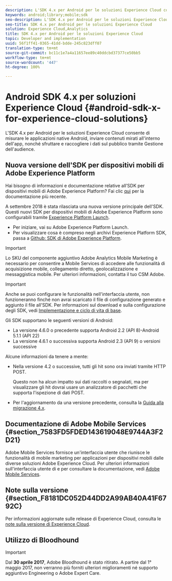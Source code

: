 ```yaml
---
description: L'SDK 4.x per Android per le soluzioni Experience Cloud consente di misurare le applicazioni native Android, inviare contenuti mirati all'interno dell'app, nonché sfruttare e raccogliere i dati sul pubblico tramite Gestione dell'audience.
keywords: android;library;mobile;sdk
seo-description: L'SDK 4.x per Android per le soluzioni Experience Cloud consente di misurare le applicazioni native Android, inviare contenuti mirati all'interno dell'app, nonché sfruttare e raccogliere i dati sul pubblico tramite Gestione dell'audience.
seo-title: SDK 4.x per Android per le soluzioni Experience Cloud
solution: Experience Cloud,Analytics
title: SDK 4.x per Android per le soluzioni Experience Cloud
topic: Developer and implementation
uuid: 56f1ff41-0365-41dd-bdde-245c823dff07
translation-type: tm+mt
source-git-commit: bc11c1e7a4a11657ee89c40ddcbd37377ce50bb5
workflow-type: tm+mt
source-wordcount: '447'
ht-degree: 100%

---
```



# Android SDK 4.x per soluzioni Experience Cloud {#android-sdk-x-for-experience-cloud-solutions}

L&#39;SDK 4.x per Android per le soluzioni Experience Cloud consente di misurare le applicazioni native Android, inviare contenuti mirati all&#39;interno dell&#39;app, nonché sfruttare e raccogliere i dati sul pubblico tramite Gestione dell&#39;audience.

## Nuova versione dell&#39;SDK per dispositivi mobili di Adobe Experience Platform

Hai bisogno di informazioni e documentazione relative all’SDK per dispositivi mobili di Adobe Experience Platform? Fai clic [qui](https://aep-sdks.gitbook.io/docs/) per la documentazione più recente.

A settembre 2018 è stata rilasciata una nuova versione principale dell&#39;SDK. Questi nuovi SDK per dispositivi mobili di Adobe Experience Platform sono configurabili tramite [Experience Platform Launch](https://www.adobe.com/it/experience-platform/launch.html).

* Per iniziare, vai su Adobe Experience Platform Launch.
* Per visualizzare cosa è compreso negli archivi Experience Platform SDK, passa a [Github: SDK di Adobe Experience Platform](https://github.com/Adobe-Marketing-Cloud/acp-sdks).

>[!IMPORTANT]
>
>Lo SKU del componente aggiuntivo Adobe Analytics Mobile Marketing è necessario per consentire a Mobile Services di accedere alle funzionalità di acquisizione mobile, collegamento diretto, geolocalizzazione e messaggistica mobile. Per ulteriori informazioni, contatta il tuo CSM Adobe.

>[!IMPORTANT]
>
>Anche se puoi configurare le funzionalità nell&#39;interfaccia utente, non funzioneranno finché non avrai scaricato il file di configurazione generato e aggiunto il file all&#39;SDK. Per informazioni sul download e sulla configurazione degli SDK, vedi [Implementazione e ciclo di vita di base](/help/android/getting-started/dev-qs.md).

Gli SDK supportano le seguenti versioni di Android:

* La versione 4.6.0 o precedente supporta Android 2.2 (API 8)-Android 5.1.1 (API 22)
* La versione 4.6.1 o successiva supporta Android 2.3 (API 9) o versioni successive

Alcune informazioni da tenere a mente:

* Nella versione 4.2 o successive, tutti gli hit sono ora inviati tramite HTTP POST.

   Questo non ha alcun impatto sui dati raccolti o segnalati, ma per visualizzare gli hit dovrai usare un analizzatore di pacchetti che supporta l&#39;ispezione di dati POST.

* Per l&#39;aggiornamento da una versione precedente, consulta la [Guida alla migrazione 4.x](/help/android/getting-started/migration-v3.md).

## Documentazione di Adobe Mobile Services {#section_7583FD5FDED143619048E9744A3F2D21}

Adobe Mobile Services fornisce un&#39;interfaccia utente che riunisce le funzionalità di mobile marketing per applicazioni per dispositivi mobili dalle diverse soluzioni Adobe Experience Cloud. Per ulteriori informazioni sull&#39;interfaccia utente di e per consultare la documentazione, vedi [Adobe Mobile Services](https://docs.adobe.com/content/help/it-IT/mobile-services/using/home.html).

## Note sulla versione {#section_F8181DC052D44DD2A99AB40A41F6792C}

Per informazioni aggiornate sulle release di Experience Cloud, consulta le [note sulla versione di Experience Cloud](https://docs.adobe.com/content/help/it-IT/release-notes/experience-cloud/current.html).

## Utilizzo di Bloodhound

>[!IMPORTANT]
>
>Dal **30 aprile 2017**, Adobe Bloodhound è stato ritirato. A partire dal 1° maggio 2017, non verranno più forniti ulteriori miglioramenti né supporto aggiuntivo Engineering o Adobe Expert Care.
